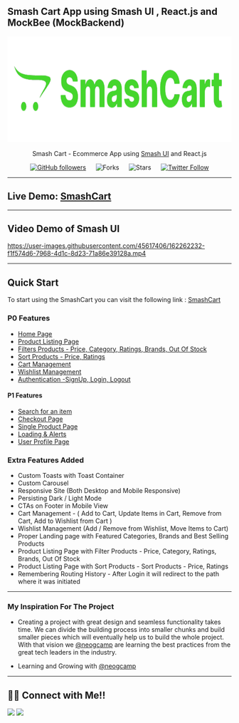 ## Smash Cart App using Smash UI , React.js and MockBee (MockBackend)

<div align="center">

<img alt="badminton" src="/public/logo192.png" width="1048px" height="238px" />

Smash Cart - Ecommerce App using [Smash UI](https://smashui.netlify.app/) and React.js

[![GitHub followers](https://img.shields.io/github/followers/manojsarna?style=social)](https://github.com/manojsarna)
&emsp;
![Forks](https://img.shields.io/github/forks/manojsarna/manoj-smash-cart-ecommerce)
&emsp;
![Stars](https://img.shields.io/github/stars/manojsarna/manoj-smash-cart-ecommerce)
&emsp;
[![Twitter Follow](https://img.shields.io/twitter/follow/manojsarnacom?style=social)](https://twitter.com/manojsarnacom)

</div>

---

## Live Demo: [SmashCart](https://smashcart-react.netlify.app/)

---

## Video Demo of Smash UI

https://user-images.githubusercontent.com/45617406/162262232-f1f574d6-7968-4d1c-8d23-71a86e39128a.mp4

---

## Quick Start

To start using the SmashCart you can visit the following link : [SmashCart](https://smashcart-react.netlify.app/)

### P0 Features

- [Home Page](https://smashcart-react.netlify.app/)
- [Product Listing Page](https://smashcart-react.netlify.app/)
- [Filters Products - Price, Category, Ratings, Brands, Out Of Stock](https://smashcart-react.netlify.app/)
- [Sort Products - Price, Ratings](https://smashcart-react.netlify.app/)
- [Cart Management](https://smashcart-react.netlify.app/)
- [Wishlist Management](https://smashcart-react.netlify.app/)
- [Authentication -SignUp, Login, Logout](https://smashcart-react.netlify.app/)

#### P1 Features

- [Search for an item](https://smashcart-react.netlify.app/)
- [Checkout Page](https://smashcart-react.netlify.app/)
- [Single Product Page](https://smashcart-react.netlify.app/)
- [Loading & Alerts](https://smashcart-react.netlify.app/)
- [User Profile Page](https://smashcart-react.netlify.app/)

### Extra Features Added

- Custom Toasts with Toast Container
- Custom Carousel
- Responsive Site (Both Desktop and Mobile Responsive)
- Persisting Dark / Light Mode
- CTAs on Footer in Mobile View
- Cart Management - ( Add to Cart, Update Items in Cart, Remove from Cart, Add to Wishlist from Cart )
- Wishlist Management (Add / Remove from Wishlist, Move Items to Cart)
- Proper Landing page with Featured Categories, Brands and Best Selling Products
- Product Listing Page with Filter Products - Price, Category, Ratings, Brands, Out Of Stock
- Product Listing Page with Sort Products - Sort Products - Price, Ratings
- Remembering Routing History - After Login it will redirect to the path where it was initiated

---

### My Inspiration For The Project

- Creating a project with great design and seamless functionality takes time. We can divide the building process into smaller chunks and build smaller pieces which will eventually help us to build the whole project. With that vision we [@neogcamp](https://twitter.com/neogcamp) are learning the best practices from the great tech leaders in the industry.

- Learning and Growing with [@neogcamp](https://twitter.com/neogcamp)

---

## 👨‍💻 Connect with Me!!

<a href="https://twitter.com/manojsarnacom"><img src="https://img.shields.io/badge/Twitter-1DA1F2?style=for-the-badge&logo=twitter&logoColor=white"/></a>
<a href="https://www.linkedin.com/in/manojsarna/"><img src="https://img.shields.io/badge/LinkedIn-0077B5?style=for-the-badge&logo=linkedin&logoColor=white"/></a>
